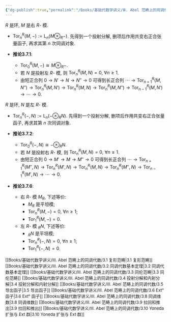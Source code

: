 ```yaml
---
{"dg-publish":true,"permalink":"/Books/基础代数学讲义/Ⅲ. Abel 范畴上的同调代数/3.7 Torₙ 函子/","dgPassFrontmatter":true,"created":"2024-08-07T18:44:31.744+08:00","updated":"2024-08-08T21:42:17.047+08:00"}
---
```


 $R$ 是环, $M$ 是右 $R$- 模.
+ $\mathrm{Tor}^{R}_{n}(M,-):=\mathrm{L}_n(M\otimes_R-)$. 先得到一个投射分解, 删项后作用共变右正合张量函子, 再求其第 $n$ 次同调对象.

+ **推论3.7.1**: 
	+ $\mathrm{Tor}^{R}_{0}(M,-)\cong M\otimes_R-$.
	+ 若 $N$ 是投射左 $R$- 模, 则 $\mathrm{Tor}^{R}_{n}(M,N)=0,\ \forall n\geqslant1$.
	+ 由短正合列 $0\rightarrow N'\rightarrow N\rightarrow N''\rightarrow 0$ 可得到长正合列 $\cdots\rightarrow \mathrm{Tor}^{R}_{n+1}(M,N'')\rightarrow \mathrm{Tor}^{R}_{n}(M,N')\rightarrow \mathrm{Tor}^{R}_{n}(M,N)\rightarrow \mathrm{Tor}^{R}_{n}(M,N'')\rightarrow \mathrm{Tor}^{R}_{n-1}(M,N')\rightarrow \cdots\rightarrow 0$.

$R$ 是环, $N$ 是左 $R$- 模.
+ $\mathrm{Tor}^{R}_{n}(-,N):=\mathrm{L}_n(-\otimes_RN)$. 先得到一个投射分解, 删项后作用共变右正合张量函子, 再求其第 $n$ 次同调对象.

+ **推论3.7.2**: 
	+ $\mathrm{Tor}^{R}_{0}(-,N)\cong -\otimes_RN$.
	+ 若 $M$ 是投射右 $R$- 模, 则 $\mathrm{Tor}^{R}_{n}(M,N)=0,\ \forall n\geqslant1$.
	+ 由短正合列 $0\rightarrow M'\rightarrow M\rightarrow M''\rightarrow 0$ 可得到长正合列 $\cdots\rightarrow \mathrm{Tor}^{R}_{n+1}(M'',N)\rightarrow \mathrm{Tor}^{R}_{n}(M',N)\rightarrow \mathrm{Tor}^{R}_{n}(M,N)\rightarrow \mathrm{Tor}^{R}_{n}(M'',N)\rightarrow \mathrm{Tor}^{R}_{n-1}(M',N)\rightarrow \cdots\rightarrow 0$.

+ **推论3.7.6**:
	+ 右 $R$- 模 $M_R$, 下述等价:
		+ $M_R$ 是平坦模;
		+ $\mathrm{Tor}^{R}_{n}(M,-)=0,\ \forall n \geqslant 1$;
		+ $\mathrm{Tor}^{R}_{1}(M,-)=0$.
	+ 左 $R$- 模 $_RN$, 下述等价:
		+ $_RN$ 是平坦模;
		+ $\mathrm{Tor}^{R}_{n}(-,N)=0,\ \forall n \geqslant 1$;
		+ $\mathrm{Tor}^{R}_{1}(-,N)=0$.



<font size="2">[[Books/基础代数学讲义/Ⅲ. Abel 范畴上的同调代数/3.1 复形范畴\|3.1 复形范畴]]</font>
<font size="2">[[Books/基础代数学讲义/Ⅲ. Abel 范畴上的同调代数/3.2 同调代数基本定理\|3.2 同调代数基本定理]]</font>
<font size="2">[[Books/基础代数学讲义/Ⅲ. Abel 范畴上的同调代数/3.3 同伦范畴\|3.3 同伦范畴]]</font>
<font size="2">[[Books/基础代数学讲义/Ⅲ. Abel 范畴上的同调代数/3.4 投射分解和内射分解\|3.4 投射分解和内射分解]]</font>
<font size="2">[[Books/基础代数学讲义/Ⅲ. Abel 范畴上的同调代数/3.5 导出函子\|3.5 导出函子]]</font>
<font size="2">[[Books/基础代数学讲义/Ⅲ. Abel 范畴上的同调代数/3.6 Extⁿ 函子\|3.6 Extⁿ 函子]]</font>
<font size="2">[[Books/基础代数学讲义/Ⅲ. Abel 范畴上的同调代数/3.8 同调维数\|3.8 同调维数]]</font>
<font size="2">[[Books/基础代数学讲义/Ⅲ. Abel 范畴上的同调代数/3.9 拉回和推出\|3.9 拉回和推出]]</font>
<font size="2">[[Books/基础代数学讲义/Ⅲ. Abel 范畴上的同调代数/3.10 Yoneda 扩张与 Ext 群\|3.10 Yoneda 扩张与 Ext 群]]</font>